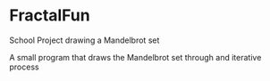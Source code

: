 # FractalFun
School Project drawing a Mandelbrot set

A small program that draws the Mandelbrot set through and iterative process
